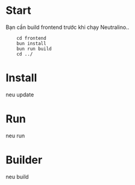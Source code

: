 # Start
Bạn cần build frontend trước khi chạy Neutralino..
```
    cd frontend
    bun install
    bun run build
    cd ../
```

# Install
neu update

# Run
neu run

# Builder
neu build